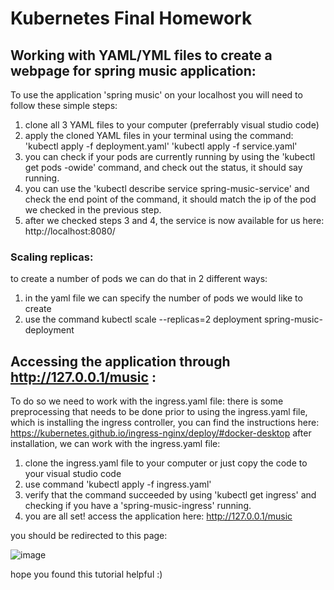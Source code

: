 # Kubernetes Final Homework

## Working with YAML/YML files to create a webpage for spring music application:
To use the application 'spring music' on your localhost you will need to follow these simple steps:
1) clone all 3 YAML files to your computer (preferrably visual studio code)
2) apply the cloned YAML files in your terminal using the command: 'kubectl apply -f deployment.yaml' 'kubectl apply -f service.yaml' 
3) you can check if your pods are currently running by using the 'kubectl get pods -owide' command, and check out the status, it should say running.
4) you can use the 'kubectl describe service spring-music-service' and check the end point of the command, it should match the ip of the pod we checked in the previous step.
5) after we checked steps 3 and 4, the service is now available for us here: http://localhost:8080/

### Scaling replicas:
to create a number of pods we can do that in 2 different ways:
1) in the yaml file we can specify the number of pods we would like to create
2) use the command kubectl scale --replicas=2 deployment spring-music-deployment

## Accessing the application through http://127.0.0.1/music :
To do so we need to work with the ingress.yaml file:
there is some preprocessing that needs to be done prior to using the ingress.yaml file, which is installing the ingress controller, you can find the instructions here:
https://kubernetes.github.io/ingress-nginx/deploy/#docker-desktop
after installation, we can work with the ingress.yaml file:
1) clone the ingress.yaml file to your computer or just copy the code to your visual studio code
2) use command 'kubectl apply -f ingress.yaml'
3) verify that the command succeeded by using 'kubectl get ingress' and checking if you have a 'spring-music-ingress' running.
4) you are all set! access the application here: http://127.0.0.1/music

you should be redirected to this page:

![image](https://user-images.githubusercontent.com/91056755/138536607-e5828112-103f-4b4a-a18f-4b2bee9851d1.png)

hope you found this tutorial helpful :)
